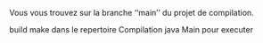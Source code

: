 Vous vous trouvez sur la branche ‘‘main’’ du projet de compilation.

build make dans le repertoire Compilation
java Main pour executer